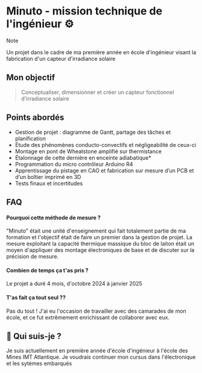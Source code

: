 
# Minuto - mission technique de l'ingénieur ⚙️
> [!NOTE]
> Un projet dans le cadre de ma première année en école d'ingénieur visant la fabrication d'un capteur d'irradiance solaire

## Mon objectif

> Conceptualiser, dimensionner et créer un capteur fonctionnel d'irradiance solaire


## Points abordés

 - Gestion de projet : diagramme de Gantt, partage des tâches et planification
 - Étude des phénomènes conducto-convectifs et négligeabilité de ceux-ci
 - Montage en pont de Wheatstone amplifié sur thermistance
 - Étalonnage de cette dernière en enceinte adiabatique*
 - Programmation du micro contrôleur Arduino R4
 - Apprentissage du pistage en CAO et fabrication sur mesure d’un PCB et d’un boîtier imprimé en 3D
 - Tests finaux et incertitudes


## FAQ

#### Pourquoi cette méthode de mesure ?
"Minuto" était une unité d'enseignement qui fait totalement partie de ma formation et l'objectif était de faire un premier dans la gestion de projet. La mesure exploitant la capacité thermique massique du bloc de laiton était un moyen d'appliquer des montage électroniques de base et de discuter sur la précision de mesure. 

#### Combien de temps ça t'as pris ?

Le projet a duré 4 mois, d'octobre 2024 à janvier 2025

#### T'as fait ça tout seul ??

Pas du tout ! J'ai eu l'occasion de travailler avec des camarades de mon école, et ce fut extrêmement enrichissant de collaborer avec eux.

## 🚀 Qui suis-je ?
Je suis actuellement en première année d'école d'ingénieur à l'école des Mines IMT Atlantique. Je voudrais continuer mon cursus dans l'électronique et les sytèmes embarqués


